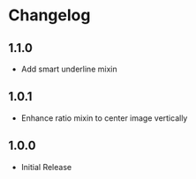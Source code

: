 # Changelog

## 1.1.0

- Add smart underline mixin

## 1.0.1

- Enhance ratio mixin to center image vertically

## 1.0.0

- Initial Release
